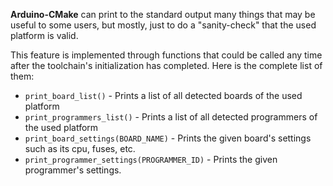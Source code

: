**Arduino-CMake** can print to the standard output many things that may be useful to some users, but mostly, just to do a "sanity-check" that the used platform is valid.

This feature is implemented through functions that could be called any time after the toolchain's initialization has completed. Here is the complete list of them:

* `print_board_list()` - Prints a list of all detected boards of the used platform
* `print_programmers_list()` - Prints a list of all detected programmers of the used platform
* `print_board_settings(BOARD_NAME)` - Prints the given board's settings such as its cpu, fuses, etc.
* `print_programmer_settings(PROGRAMMER_ID)` - Prints the given programmer's settings.